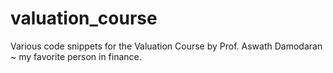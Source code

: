 # valuation_course
Various code snippets for the Valuation Course by Prof. Aswath Damodaran ~ my favorite person in finance.
